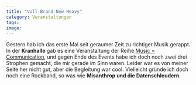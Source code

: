 ```yaml
---
title: "Voll Brand New Heavy"
category: Veranstaltungen
tags: 
image: 
---
```


Gestern hab ich das erste Mal seit geraumer Zeit zu richtiger Musik gerappt. In der **Kranhalle** gab es eine Veranstaltung der Reihe [Music = Communication](http://muenchen.besserplanen.de/events/20060629_music_is_communication.html), und gegen Ende des Events habe ich doch noch zwei drei Strophen gemacht, die mir gerade im Sinn waren. Leider war es von meiner Seite her nicht gut, aber die Begleitung war cool. Vielleicht gründe ich doch noch eine Rockband, so was wie **Misanthrop und die Datenschleudern**.